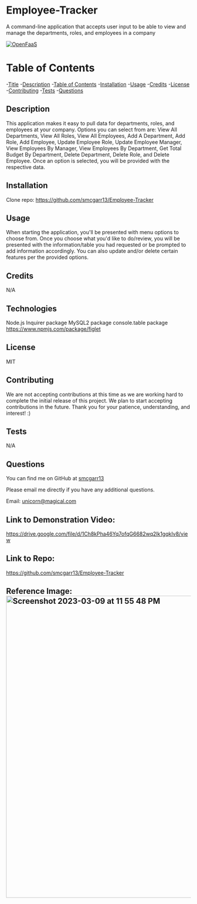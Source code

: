 # Employee-Tracker
A command-line application that accepts user input to be able to view and manage the departments, roles, and employees in a company

[![OpenFaaS](https://img.shields.io/badge/License-MIT-blue.svg)](https://www.openfaas.com)

# Table of Contents

-[Title](#title)
-[Description](#description)
-[Table of Contents](#table-of-contents)
-[Installation](#installation)
-[Usage](#usage)
-[Credits](#credits)
-[License](#license)
-[Contributing](#contributing)
-[Tests](#tests)
-[Questions](#questions)

## Description
This application makes it easy to pull data for departments, roles, and employees at your company. Options you can select from are: View All Departments, View All Roles, View All Employees, Add A Department, Add Role, Add Employee, Update Employee Role, Update Employee Manager, View Employees By Manager, View Employees By Department, Get Total Budget By Department, Delete Department, Delete Role, and Delete Employee.  Once an option is selected, you will be provided with the respective data.

## Installation
Clone repo: https://github.com/smcgarr13/Employee-Tracker

## Usage
When starting the application, you'll be presented with menu options to choose from. Once you choose what you'd like to do/review, you will be presented with the information/table you had requested or be prompted to add information accordingly.  You can also update and/or delete certain features per the provided options.

## Credits
N/A

## Technologies
Node.js
Inquirer package
MySQL2 package
console.table package
https://www.npmjs.com/package/figlet

## License
MIT

## Contributing
We are not accepting contributions at this time as we are working hard to complete the initial release of this project. We plan to start accepting contributions in the future. Thank you for your patience, understanding, and interest! :)

## Tests
N/A


## Questions

You can find me on GitHub at [smcgarr13](https://github.com/smcgarr13)

Please email me directly if you have any additional questions.

Email: unicorn@magical.com

## Link to Demonstration Video:
https://drive.google.com/file/d/1Ch8kPha46Yq7ofqG6682wq2lk1gqkIv8/view

## Link to Repo:
https://github.com/smcgarr13/Employee-Tracker

## Reference Image: <img width="821" alt="Screenshot 2023-03-09 at 11 55 48 PM" src="https://user-images.githubusercontent.com/117788958/224235483-d3d06564-4de2-4506-ab77-b6cf1615dbab.png">
